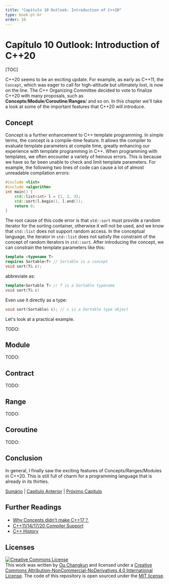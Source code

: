```yaml
---
title: "Capítulo 10 Outlook: Introduction of C++20"
type: book-pt-br
order: 10
---
```


# Capítulo 10 Outlook: Introduction of C++20

[TOC]

C++20 seems to be an exciting update.
For example, as early as C++11, the `Concept`, 
which was eager to call for high-altitude but ultimately lost, is now on the line.
The C++ Organizing Committee decided to vote to finalize C++20 with many proposals, 
such as **Concepts**/**Module**/**Coroutine**/**Ranges**/ and so on.
In this chapter we'll take a look at some of the important features that 
C++20 will introduce.

## Concept

Concept is a further enhancement to C++ template programming. 
In simple terms, the concept is a compile-time feature.
It allows the compiler to evaluate template parameters at compile time, 
greatly enhancing our experience with template programming in C++.
When programming with templates, we often encounter a variety of heinous errors.
This is because we have so far been unable to check and limit template parameters.
For example, the following two lines of code can cause a lot of 
almost unreadable compilation errors:

```cpp
#include <list>
#include <algorithm>
int main() {
    std::list<int> l = {1, 2, 3};
    std::sort(l.begin(), l.end());
    return 0;
}
```

The root cause of this code error is that `std::sort` must provide 
a random iterator for the sorting container, otherwise it will not be used, 
and we know that `std::list` does not support random access.
In the conceptual language, the iterator in `std::list` does not satisfy 
the constraint of the concept of random iterators in `std::sort`.
After introducing the concept, we can constrain the template parameters 
like this:

```cpp
template <typename T>
requires Sortable<T> // Sortable is a concept
void sort(T& c);
```

abbreviate as:

```cpp
template<Sortable T> // T is a Sortable typename
void sort(T& c)
```

Even use it directly as a type:

```cpp
void sort(Sortable& c); // c is a Sortable type object
```

Let's look at a practical example.

TODO:

## Module

TODO:

## Contract

TODO:

## Range

TODO:

## Coroutine

TODO:

## Conclusion

In general, I finally saw the exciting features of Concepts/Ranges/Modules in C++20.
This is still full of charm for a programming language that is already in its thirties.

[Sumário](./toc.md) | [Capítulo Anterior](./09-others.md) | [Próximo Capítulo](./appendix1.md)

## Further Readings

- [Why Concepts didn't make C++17？](http://honermann.net/blog/2016/03/06/why-concepts-didnt-make-cxx17/)
- [C++11/14/17/20 Compiler Support](http://en.cppreference.com/w/cpp/compiler_support)
- [C++ History](https://en.cppreference.com/w/cpp/language/history)

## Licenses

<a rel="license" href="http://creativecommons.org/licenses/by-nc-nd/4.0/"><img alt="Creative Commons License" style="border-width:0" src="https://i.creativecommons.org/l/by-nc-nd/4.0/88x31.png" /></a><br />This work was written by [Ou Changkun](https://changkun.de) and licensed under a <a rel="license" href="http://creativecommons.org/licenses/by-nc-nd/4.0/">Creative Commons Attribution-NonCommercial-NoDerivatives 4.0 International License</a>. The code of this repository is open sourced under the [MIT license](../../LICENSE).
